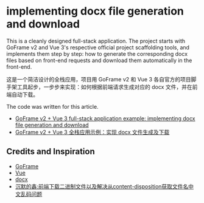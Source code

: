 # implementing docx file generation and download

This is a cleanly designed full-stack application. The project starts with GoFrame v2 and Vue 3's respective official project scaffolding tools, and implements them step by step: how to generate the corresponding docx files based on front-end requests and download them automatically in the front-end.

这是一个简洁设计的全栈应用，项目用 GoFrame v2 和 Vue 3 各自官方的项目脚手架工具起步，一步步来实现：如何根据前端请求生成对应的 docx 文件，并在前端自动下载。

The code was written for this article.
- [GoFrame v2 + Vue 3 full-stack application example: implementing docx file generation and download](https://www.worldlink.com.cn/post/goframe-v2-vue-3-quan-zhan-ying-yong-shi-li-shi-xian-docx-wen-jian-sheng-cheng-ji-xia-zai)
- [GoFrame v2 + Vue 3 全栈应用示例：实现 docx 文件生成及下载](https://www.worldlink.com.cn/post/goframe-v2-vue-3-quan-zhan-ying-yong-shi-li-shi-xian-docx-wen-jian-sheng-cheng-ji-xia-zai)

## Credits and Inspiration

* [GoFrame](https://github.com/gogf/gf)
* [Vue](https://github.com/vuejs/vue)
* [docx](https://github.com/gingfrederik/docx)
* [沉默的鑫:前端下载二进制文件以及解决从content-disposition获取文件名中文乱码问题](https://juejin.cn/post/7013560225210826788)